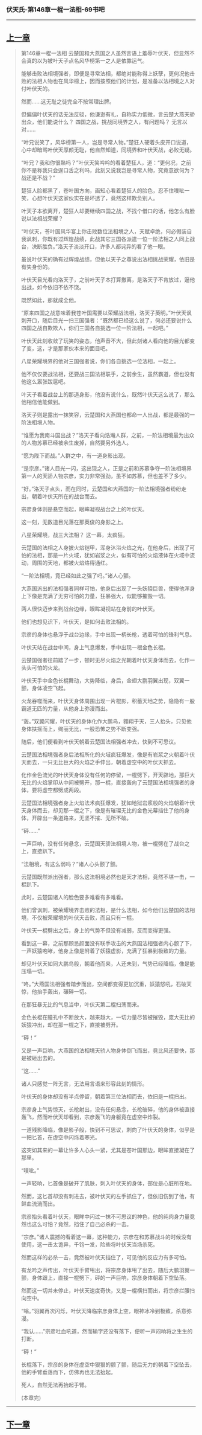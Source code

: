 ### 伏天氏-第146章一棍一法相-69书吧

--------
[上一章](./c2627c4ad37bc132bed00fa61727f905.md)
--------


>
>
>
>第146章一棍一法相
>云楚国和大燕国之人虽然言语上羞辱叶伏天，但显然不会真的以为被叶天子点名风华榜第一之人是依靠运气。
>
>能够击败法相境强者，即便是寻常法相，都绝对能称得上妖孽，更何况他击败的法相人物也在风华榜上，因而按照他们的计划，是准备以法相境之人对付叶伏天的。
>
>然而……这无耻之徒完全不按常理出牌。
>
>但偏偏叶伏天的话无法反驳，他谦逊有礼，自称实力低微，言云楚大燕天骄出众，他们能说什么？
>四国之战，挑战同境界之人，有问题吗？
>无言以对……
>
>“叶兄说笑了，风华榜第一人，岂是寻常人物。”楚狂人硬着头皮开口说道，心中却暗骂叶伏天厚颜无耻，他自然知道，同境界和叶伏天战，必败无疑。
>
>“叶兄？我和你很熟吗？”叶伏天笑吟吟的看着楚狂人，道：“更何况，之前你不是称我只会逞口舌之利吗，此刻又说我岂是寻常人物，究竟意欲何为？战还是不战？”
>
>楚狂人脸都黑了，苍叶国方向，画知心看着楚狂人的脸色，忍不住噗呲一笑，心想叶伏天这家伙实在是坏透了，竟然这样欺负别人。
>
>叶天子本欲离开，楚狂人却要继续四国之战，不找个借口的话，他怎么有脸说以法相战荣耀？
>
>“叶伏天，苍叶国风华宴上你击败数位法相境之人，天赋卓绝，何必假装自我讽刺，你既有过辉煌战绩，此战其它三国各派遣一位一阶法相之人同上战台，决断胜负。”洛天子淡淡开口，许多人都诧异的看了他一眼。
>
>虽说叶伏天的确有过辉煌战绩，但他以天子之尊说出法相挑战荣耀，依旧是有失身份的。
>
>叶伏天目光看向洛天子，之前叶天子本打算撤离，是洛天子不肯放过，逼他出战，如今依旧不依不饶。
>
>既然如此，那就成全他。
>
>“原来四国之战意味着我苍叶国需要以荣耀战法相，洛天子英明。”叶伏天讽刺开口，随后目光一扫三国强者：“既然都已经这么说了，何必还要说什么四国之战自欺欺人，你们三国各自挑选一位一阶法相，一起吧。”
>
>叶伏天此刻收敛了玩笑的姿态，他声音不大，但此刻诸人看向他的目光都变了变，这，才是那家伙本来的面目吧。
>
>八星荣耀境界的他对三国强者说，你们各自挑选一位法相，一起上。
>
>他不仅仅要战法相，还要战三国法相联手，之前余生，虽然霸道，但也没有他这么嚣张跋扈吧。
>
>叶天子看着战台上的那道身影，他没有说什么，既然叶伏天这么说了，那么他相信他能做到。
>
>洛天子则是露出一抹笑容，云楚国和大燕国也都命一人出战，都是最强的一阶法相境人物。
>
>“谁愿为我南斗国出战？”洛天子看向浩瀚人群，之前，一阶法相境最为出众的人物苏慕已经被余生废掉，自然要另外选人。
>
>“愿为陛下而战。”人群之中，有一道身影出现。
>
>“是宗彦。”诸人目光一闪，这出现之人，正是之前和苏慕争夺一阶法相境界第一人的天骄人物宗彦，实力非常强劲，虽不如苏慕，但也差不了多少。
>
>“好。”洛天子点头，而在同时，云楚国和大燕国的一阶法相境强者纷纷走出，朝着叶伏天所在的战台而去。
>
>宗彦身体则是悬空而起，眼眸凝视战台之上的叶伏天。
>
>这一刻，无数道目光落在那英俊的身影之上。
>
>八星荣耀境，战三大法相？
>这一幕，太疯狂。
>
>云楚国的法相之人身披火焰铠甲，浑身沐浴火焰之光，在他身后，出现了可怕的法相，那是一片火域，犹如岩浆之火，似有可怕的火焰液体在火域中流动，周围的天地，都被火焰烙得通红。
>
>“一阶法相境，竟已经如此之强了吗。”诸人心颤。
>
>大燕国派出的法相强者同样可怕，他身后出现了一头妖猿巨兽，使得他浑身上下像是充满了无穷可怕的力量，狂暴强大，似能够摧毁一切。
>
>两人很快迈步来到战台边缘，眼眸凝视站在身前的叶伏天。
>
>他们也想见识下，叶伏天，是如何击败法相的。
>
>宗彦的身体也悬浮于战台边缘，手中出现一柄长枪，透着可怕的锋利气息。
>
>叶伏天站在战台中间，身上气息爆发，手中出现一根金色长棍。
>
>云楚国强者往前踏了一步，顿时无尽火焰之光朝着叶伏天身体而去，化作一头头可怕的火龙。
>
>叶伏天手中金色长棍舞动，大势降临，身后，金翅大鹏羽翼出现，双翼一颤，身体凌空飞起。
>
>火龙吞噬而来，叶伏天身体周围出现一片棍影，积蓄天地之势，隐隐有一股霸道无匹的力量，从他身上弥漫而出。
>
>“轰。”双翼闪耀，叶伏天的身体化作大鹏鸟，翱翔于天，三人抬头，只见他身体扶摇而上，绚丽无比，一股恐怖之势不断变强。
>
>随后，他们便看到叶伏天朝着云楚国法相强者冲去，快到不可思议。
>
>云楚国法相境强者身后法相所化的火域疯狂爆发，像是有岩浆之火朝着叶伏天而去，一只无比巨大的火焰之手伸出，朝着虚空中的叶伏天抓去。
>
>化作金色流光的叶伏天身体没有任何的停留，一棍劈下，开天辟地，那巨大无比的火焰掌印从中间被劈开，那一棍，直接轰向了云楚国法相境强者的身体，要将虚空都劈成两段。
>
>云楚国法相境强者身上火焰法术疯狂爆发，犹如地狱岩浆般的火焰朝着叶伏天身体而去，却见那一棍之下，像是有璀璨无比的金色光幕挡住了他的身体，开辟出一条道路来，无坚不摧、无所不破。
>
>“砰……”
>
>一声巨响，没有任何悬念，云楚国天骄法相境人物，被一棍劈在了战台之上，直接趴下。
>
>“法相境，有这么弱吗？”诸人心头颤了颤。
>
>云楚国既然派出强者，那么这法相境必然也是天才法相，竟然不堪一击，一棍趴下。
>
>此时，云楚国诸人的脸色要多难看有多难看。
>
>他们曾讽刺，被荣耀境界击败的法相，是什么法相，如今他们云楚国的法相境，不仅被荣耀境的叶伏天击败，而且只有一棍。
>
>叶伏天一棍劈出之后，身上的气势不但没有减弱，反而变得更强。
>
>看到这一幕，之前那顾忌颜面没有联手攻击的大燕国法相强者内心颤了下，一声妖猿咆哮，他身上像是附着了妖猿虚影，充满了狂暴到极致的力量。
>
>却见叶伏天如同大鹏鸟般，朝着他而来，人还未到，气势已经降临，像是能压塌一切。
>
>“咚。”大燕国法相强者踏步而出，空间都变得更加沉重，妖猿怒吼，石破天惊，他抬手轰出，碾碎一切。
>
>在那狂暴无比的气息当中，叶伏天第二棍扫荡而来。
>
>金色长棍在瞳孔中不断放大，越来越大，一切力量尽皆被摧毁，庞大无比的妖猿冲出，却在那一棍之下，直接被劈开。
>
>“砰！”
>
>又是一声巨响，大燕国的法相境天骄人物身体倒飞而出，竟比风还要快，那是被砸出去的。
>
>“这……”
>
>诸人只感觉一阵无言，无法用言语来形容此刻的情形。
>
>叶伏天的身体却没有半点停留，朝着第三位法相而去，依旧是一棍扫出。
>
>宗彦身上气势惊天，长枪射出，没有任何悬念，长枪破碎，他的身体被直接轰飞，然而叶伏天却看到，宗彦轰飞的身躯竟在虚空中炸裂。
>
>一道残影降临，像是影子般，快到不可思议，刺向了叶伏天的身体，似乎是一把匕首，在虚空中闪烁着寒光。
>
>这突如其来的一幕让许多人心头一紧，尤其是苍叶国那边，眼眸直接凝在了那里。
>
>“噗呲。”
>
>一声轻响，匕首像是破开了肌肤，刺入叶伏天的身体，部位是心脏所在地。
>
>然而，这匕首却没有刺进去，被叶伏天的左手抓住了，但依旧伤到了他，有鲜血流淌而出。
>
>宗彦抬头看着叶伏天，眼眸中闪过一抹不可思议的神色，他的纯肉身力量竟然也这么可怕？竟然，挡住了自己必杀的一击。
>
>“宗彦。”诸人震撼的看着这一幕，这种能力，宗彦在和苏慕战斗的时候没有使用，这一击太诡异，千钧一发，险些将叶伏天当场杀死。
>
>然而这样的必杀一击，竟然被叶伏天挡住了，可见他的反应力有多可怕。
>
>有龙吟之声传出，叶伏天手臂甩出，将宗彦身体甩了出去，随后大鹏羽翼一颤，身体跟上，直接一棍劈下，砰的一声巨响，宗彦身体朝着下空坠落。
>
>然而这一切并未停止，叶伏天速度奇快，又是一棍横扫而出，将宗彦拦腰扫向空中。
>
>“嗡。”羽翼再次闪烁，叶伏天降临宗彦身体上空，眼神冰冷到极致，杀意弥漫。
>
>“我认……”宗彦吐血吼道，然而输字还没有落下，便听一声闷响将之生生的打断。
>
>“砰！”
>
>长棍落下，宗彦的身体在虚空中狠狠的颤了颤，随后无力的朝着下空坠去，他的手臂垂落而下，仿佛再也无法抬起。
>
>死人，自然无法再抬起手臂。
>
>(本章完)
>
>

--------
[下一章](./6c28a222a4600cba93d77fad1eee33d2.md)
--------
